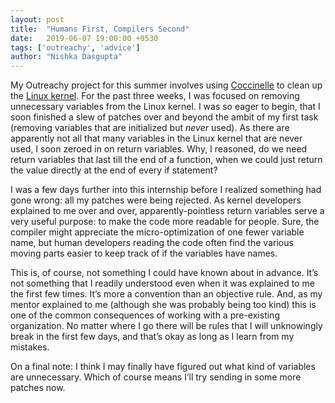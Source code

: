 ```yaml
---
layout: post
title:  "Humans First, Compilers Second"
date:   2019-06-07 19:00:00 +0530
tags: ['outreachy', 'advice']
author: "Nishka Dasgupta"
---
```

My Outreachy project for this summer involves using [Coccinelle](http://coccinelle.lip6.fr/) to clean up the [Linux kernel](https://kernelnewbies.org/FirstKernelPatch). For the past three weeks, I was focused on removing unnecessary variables from the Linux kernel. I was so eager to begin, that I soon finished a slew of patches over and beyond the ambit of my first task (removing variables that are initialized but _never_ used). As there are apparently not all that many variables in the Linux kernel that are never used, I soon zeroed in on return variables. Why, I reasoned, do we need return variables that last till the end of a function, when we could just return the value directly at the end of every if statement? 

I was a few days further into this internship before I realized something had gone wrong: all my patches were being rejected. As kernel developers explained to me over and over, apparently-pointless return variables serve a very useful purpose: to make the code more readable for people. Sure, the compiler might appreciate the micro-optimization of one fewer variable name, but human developers reading the code often find the various moving parts easier to keep track of if the variables have names. 

This is, of course, not something I could have known about in advance. It’s not something that I readily understood even when it was explained to me the first few times. It’s more a convention than an objective rule. And, as my mentor explained to me (although she was probably being too kind) this is one of the common consequences of working with a pre-existing organization. No matter where I go there will be rules that I will unknowingly break in the first few days, and that’s okay as long as I learn from my mistakes. 

On a final note: I think I may finally have figured out what kind of variables are unnecessary. Which of course means I’ll try sending in some more patches now.
